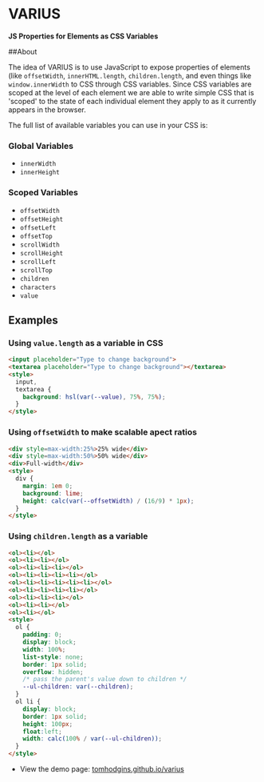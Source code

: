 # VARIUS

**JS Properties for Elements as CSS Variables**

##About

The idea of VARIUS is to use JavaScript to expose properties of elements (like `offsetWidth`, `innerHTML.length`, `children.length`, and even things like `window.innerWidth` to CSS through CSS variables. Since CSS variables are scoped at the level of each element we are able to write simple CSS that is 'scoped' to the state of each individual element they apply to as it currently appears in the browser.

The full list of available variables you can use in your CSS is:

### Global Variables

- `innerWidth`
- `innerHeight`

### Scoped Variables

- `offsetWidth`
- `offsetHeight`
- `offsetLeft`
- `offsetTop`
- `scrollWidth`
- `scrollHeight`
- `scrollLeft`
- `scrollTop`
- `children`
- `characters`
- `value`

## Examples

### Using `value.length` as a variable in CSS

```html
<input placeholder="Type to change background">
<textarea placeholder="Type to change background"></textarea>
<style>
  input,
  textarea {
    background: hsl(var(--value), 75%, 75%);
  }
</style>
```

### Using `offsetWidth` to make scalable apect ratios

```html
<div style=max-width:25%>25% wide</div>
<div style=max-width:50%>50% wide</div>
<div>Full-width</div>
<style>
  div {
    margin: 1em 0;
    background: lime;
    height: calc(var(--offsetWidth) / (16/9) * 1px);
  }
</style>
```

### Using `children.length` as a variable

```html
<ol><li></ol>
<ol><li><li></ol>
<ol><li><li><li></ol>
<ol><li><li><li><li></ol>
<ol><li><li><li><li><li></ol>
<ol><li><li><li><li></ol>
<ol><li><li><li></ol>
<ol><li><li></ol>
<ol><li></ol>
<style>
  ol {
    padding: 0;
    display: block;
    width: 100%;
    list-style: none;
    border: 1px solid;
    overflow: hidden;
    /* pass the parent's value down to children */
    --ul-children: var(--children);
  }
  ol li {
    display: block;
    border: 1px solid;
    height: 100px;
    float:left;
    width: calc(100% / var(--ul-children));
  }
</style>
```

- View the demo page: [tomhodgins.github.io/varius](https://tomhodgins.github.io/varius/)